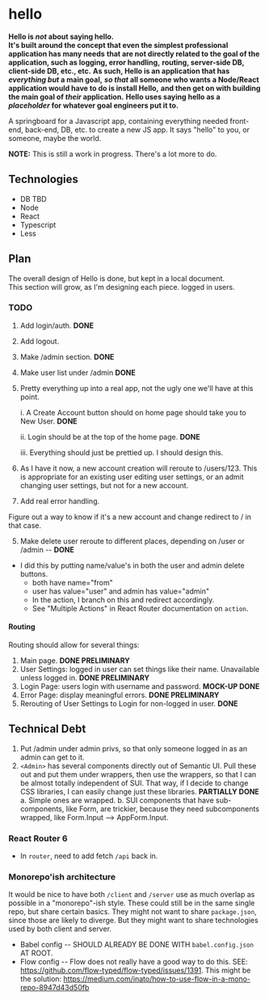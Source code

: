 # hello

**Hello is _not_ about saying hello.**  
**It's built around the concept that even the simplest professional application has many needs**
**that are not directly related to the goal of the application, such as logging, error handling,**
**routing, server-side DB, client-side DB, etc., etc.**
**As such, Hello is an application that has _everything but_ a main goal,**
**_so that_ all someone who wants a Node/React application would have to do is install Hello,**
**and then get on with building the main goal of _their_ application.**
**Hello uses saying hello as a _placeholder_ for whatever goal engineers put it to.**

A springboard for a Javascript app, containing everything needed front-end, back-end, DB, etc. to create a new JS app.  It says "hello" to you, or someone, maybe the world.

**NOTE:** This is still a work in progress.  There's a lot more to do.

## Technologies

- DB TBD
- Node
- React
- Typescript
- Less

## Plan

The overall design of Hello is done, but kept in a local document.  
This section will grow, as I'm designing each piece.
logged in users.
### TODO

1. Add login/auth. **DONE**
2. Add logout.
3. Make /admin section. **DONE**
4. Make user list under /admin **DONE**
5. Pretty everything up into a real app, not the ugly one we'll have at this point.
   
    i. A Create Account button should on home page should take you to New User. **DONE**
   
    ii. Login should be at the top of the home page. **DONE**
   
    iii. Everything should just be prettied up.  I should design this.

6. As I have it now, a new account creation will reroute to /users/123.  This is appropriate for 
an existing user editing user settings, or an admit changing user settings, but not for a new account.
7. Add real error handling.

Figure out a way to know if it's a new account and change redirect to / in that case.

5. Make delete user reroute to different places, depending on /user or /admin  -- **DONE**
- I did this by putting name/value's in both the user and admin delete buttons.
    - both have name="from"
    - user has value="user" and admin has value="admin"
    - In the action, I branch on this and redirect accordingly.
    - See "Multiple Actions" in React Router documentation on `action`.

#### Routing

Routing should allow for several things:

1. Main page.  **DONE PRELIMINARY**
2. User Settings: logged in user can set things like their name.  Unavailable unless logged in.  **DONE PRELIMINARY**
3. Login Page: users login with username and password.  **MOCK-UP DONE**
4. Error Page: display meaningful errors.  **DONE PRELIMINARY**
5. Rerouting of User Settings to Login for non-logged in user. **DONE**
## Technical Debt
1. Put /admin under admin privs, so that only someone logged in as an admin can get to it.
2. `<Admin>` has several components directly out of Semantic UI.  Pull these out and put them under wrappers, then use the wrappers, so that I can be almost totally independent of SUI.  That way, if I decide to change CSS libraries, 
I can easily change just these libraries. **PARTIALLY DONE**
    a. Simple ones are wrapped.
    b. SUI components that have sub-components, like Form, are trickier, because
    they need subcomponents wrapped, like Form.Input --> AppForm.Input.

### React Router 6

* In `router`, need to add fetch `/api` back in.

### Monorepo'ish architecture

It would be nice to have both `/client` and `/server` use as much overlap as possible in a 
"monorepo"-ish style.  These could still be in the same single repo, but share certain basics.  They might not want to share `package.json`, since those are likely to diverge.  But they might want to share technologies used by both client and server.

* Babel config -- SHOULD ALREADY BE DONE WITH `babel.config.json` AT ROOT.
* Flow config -- Flow does not really have a good way to do this.  SEE: https://github.com/flow-typed/flow-typed/issues/1391.  This might be the solution: https://medium.com/inato/how-to-use-flow-in-a-mono-repo-8947d43d50fb


